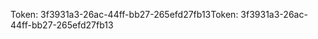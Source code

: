 <span data-ttu-id="3f0c5-101">Token: 3f3931a3-26ac-44ff-bb27-265efd27fb13</span><span class="sxs-lookup"><span data-stu-id="3f0c5-101">Token: 3f3931a3-26ac-44ff-bb27-265efd27fb13</span></span>
